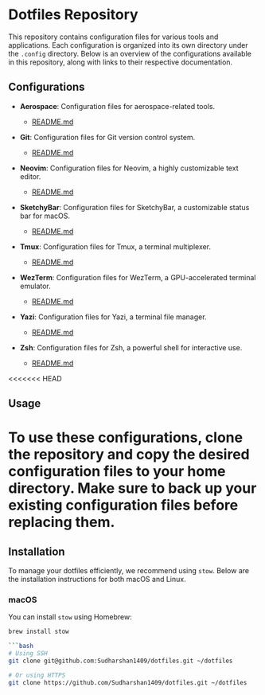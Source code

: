 # Dotfiles Repository

This repository contains configuration files for various tools and applications. Each configuration is organized into its own directory under the `.config` directory. Below is an overview of the configurations available in this repository, along with links to their respective documentation.

## Configurations

- **Aerospace**: Configuration files for aerospace-related tools.

  - [README.md](.config/aerospace/README.md)

- **Git**: Configuration files for Git version control system.

  - [README.md](.config/git/README.md)

- **Neovim**: Configuration files for Neovim, a highly customizable text editor.

  - [README.md](.config/nvim/README.md)

- **SketchyBar**: Configuration files for SketchyBar, a customizable status bar for macOS.

  - [README.md](.config/sketchybar/README.md)

- **Tmux**: Configuration files for Tmux, a terminal multiplexer.

  - [README.md](.config/tmux/README.md)

- **WezTerm**: Configuration files for WezTerm, a GPU-accelerated terminal emulator.

  - [README.md](.config/wezterm/README.md)

- **Yazi**: Configuration files for Yazi, a terminal file manager.

  - [README.md](.config/yazi/README.md)

- **Zsh**: Configuration files for Zsh, a powerful shell for interactive use.
  - [README.md](.config/zsh/README.md)

<<<<<<< HEAD

## Usage

# To use these configurations, clone the repository and copy the desired configuration files to your home directory. Make sure to back up your existing configuration files before replacing them.

## Installation

To manage your dotfiles efficiently, we recommend using `stow`. Below are the installation instructions for both macOS and Linux.

### macOS

You can install `stow` using Homebrew:

````bash
brew install stow

```bash
# Using SSH
git clone git@github.com:Sudharshan1409/dotfiles.git ~/dotfiles

# Or using HTTPS
git clone https://github.com/Sudharshan1409/dotfiles.git ~/dotfiles

````
